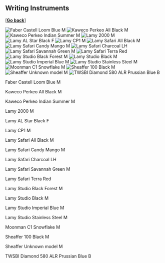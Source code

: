 ## Writing Instruments

\[[__Go back__](https://kagsimsek.github.io)\]

![Faber Castell Loom Blue M](./files/fpens/fpens_faber_castell_loom_blue_m.jpg)
![Kaweco Perkeo All Black M](./files/fpens/fpens_kaweco_perkeo_all_black_m.jpg)
![Kaweco Perkeo Indian Summer M](./files/fpens/fpens_kaweco_perkeo_indian_summer_m.jpg)
![Lamy 2000 M](./files/fpens/fpens_lamy_2000_m.jpg)
![Lamy AL Star Black F](./files/fpens/fpens_lamy_al_star_black_f.jpg)
![Lamy CP1 M](./files/fpens/fpens_lamy_cp1_m.jpg)
![Lamy Safari All Black M](./files/fpens/fpens_lamy_safari_all_black_m.jpg)
![Lamy Safari Candy Mango M](./files/fpens/fpens_lamy_safari_candy_mango_m.jpg)
![Lamy Safari Charcoal LH](./files/fpens/fpens_lamy_safari_charcoal_lh.jpg)
![Lamy Safari Savannah Green M](./files/fpens/fpens_lamy_safari_savannah_green_m.jpg)
![Lamy Safari Terra Red](./files/fpens/fpens_lamy_safari_terra_red_m.jpg)
![Lamy Studio Black Forest M](./files/fpens/fpens_lamy_studio_black_forest_m.jpg)
![Lamy Studio Black M](./files/fpens/fpens_lamy_studio_black_m.jpg)
![Lamy Studio Imperial Blue M](./files/fpens/fpens_lamy_studio_imperial_blue_m.jpg)
![Lamy Studio Stainless Steel M](./files/fpens/fpens_lamy_studio_stainless_steel_m.jpg)
![Moonman C1 Snowflake M](./files/fpens/fpens_moonman_c1_snowflake_m.jpg)
![Sheaffer 100 Black M](./files/fpens/fpens_sheaffer_100_black_m.jpg)
![Sheaffer Unknown model M](./files/fpens/fpens_sheaffer_unknown_m.jpg)
![TWSBI Diamond 580 ALR Prussian Blue B](./files/fpens/fpens_twsbi_diamond_580_alr_prussian_blue_b.jpg)

Faber Castell Loom Blue M

Kaweco Perkeo All Black M

Kaweco Perkeo Indian Summer M

Lamy 2000 M

Lamy AL Star Black F

Lamy CP1 M

Lamy Safari All Black M

Lamy Safari Candy Mango M

Lamy Safari Charcoal LH

Lamy Safari Savannah Green M

Lamy Safari Terra Red

Lamy Studio Black Forest M

Lamy Studio Black M

Lamy Studio Imperial Blue M

Lamy Studio Stainless Steel M

Moonman C1 Snowflake M

Sheaffer 100 Black M

Sheaffer Unknown model M

TWSBI Diamond 580 ALR Prussian Blue B
